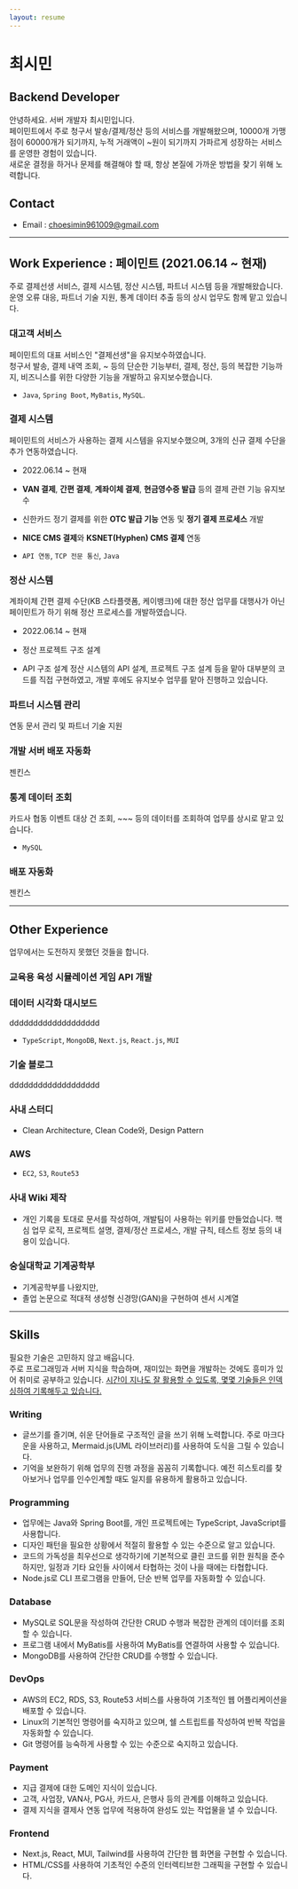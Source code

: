```yaml
---
layout: resume
---
```


<!-- https://hyunseob.github.io/resume/ -->

# 최시민

## Backend Developer

안녕하세요. 서버 개발자 최시민입니다.   
페이민트에서 주로 청구서 발송/결제/정산 등의 서비스를 개발해왔으며, 10000개 가맹점이 60000개가 되기까지, 누적 거래액이 ~원이 되기까지 가파르게 성장하는 서비스를 운영한 경험이 있습니다.   
새로운 결정을 하거나 문제를 해결해야 할 때, 항상 본질에 가까운 방법을 찾기 위해 노력합니다.


## Contact

- Email : <choesimin961009@gmail.com>


---


## Work Experience : 페이민트 (2021.06.14 ~ 현재)

주로 결제선생 서비스, 결제 시스템, 정산 시스템, 파트너 시스템 등을 개발해왔습니다.   
운영 오류 대응, 파트너 기술 지원, 통계 데이터 추출 등의 상시 업무도 함께 맡고 있습니다.


### 대고객 서비스

페이민트의 대표 서비스인 "결제선생"을 유지보수하였습니다.   
청구서 발송, 결제 내역 조회, ~ 등의 단순한 기능부터, 결제, 정산,  등의 복잡한 기능까지, 비즈니스를 위한 다양한 기능을 개발하고 유지보수했습니다.

- `Java`, `Spring Boot`, `MyBatis`, `MySQL`.


### 결제 시스템

페이민트의 서비스가 사용하는 결제 시스템을 유지보수했으며, 3개의 신규 결제 수단을 추가 연동하였습니다.

- 2022.06.14 ~ 현재

- **VAN 결제**, **간편 결제**, **계좌이체 결제**, **현금영수증 발급** 등의 결제 관련 기능 유지보수
- 신한카드 정기 결제를 위한 **OTC 발급 기능** 연동 및 **정기 결제 프로세스** 개발
- **NICE CMS 결제**와 **KSNET(Hyphen) CMS 결제** 연동

- `API 연동`, `TCP 전문 통신`, `Java`


### 정산 시스템

계좌이체 간편 결제 수단(KB 스타플랫폼, 케이뱅크)에 대한 정산 업무를 대행사가 아닌 페이민트가 하기 위해 정산 프로세스를 개발하였습니다.

- 2022.06.14 ~ 현재

- 정산 프로젝트 구조 설계
- API 구조 설계
정산 시스템의 API 설계, 프로젝트 구조 설계 등을 맡아 대부분의 코드를 직접 구현하였고, 개발 후에도 유지보수 업무를 맡아 진행하고 있습니다.


### 파트너 시스템 관리

연동 문서 관리 및 파트너 기술 지원


### 개발 서버 배포 자동화

젠킨스


### 통계 데이터 조회

카드사 협동 이벤트 대상 건 조회, ~~~ 등의 데이터를 조회하여 업무를 상시로 맡고 있습니다.

- `MySQL`


### 배포 자동화

젠킨스


---


## Other Experience

업무에서는 도전하지 못했던 것들을 합니다.


### 교육용 육성 시뮬레이션 게임 API 개발




### 데이터 시각화 대시보드

ddddddddddddddddddd

- `TypeScript`, `MongoDB`, `Next.js`, `React.js`, `MUI`


### 기술 블로그

ddddddddddddddddddd


### 사내 스터디

- Clean Architecture, Clean Code와, Design Pattern


### AWS

- `EC2`, `S3`, `Route53`


### 사내 Wiki 제작

- 개인 기록을 토대로 문서를 작성하여, 개발팀이 사용하는 위키를 만들었습니다. 핵심 업무 로직, 프로젝트 설명, 결제/정산 프로세스, 개발 규칙, 테스트 정보 등의 내용이 있습니다.


### 숭실대학교 기계공학부

- 기계공학부를 나왔지만, 
- 졸업 논문으로 적대적 생성형 신경망(GAN)을 구현하여 센서 시계열 




---



## Skills
  
필요한 기술은 고민하지 않고 배웁니다.   
주로 프로그래밍과 서버 지식을 학습하며, 재미있는 화면을 개발하는 것에도 흥미가 있어 취미로 공부하고 있습니다.
[시간이 지나도 잘 활용할 수 있도록, 몇몇 기술들은 인덱싱하여 기록해두고 있습니다.](/skills)
    

### Writing

- 글쓰기를 즐기며, 쉬운 단어들로 구조적인 글을 쓰기 위해 노력합니다. 주로 마크다운을 사용하고, Mermaid.js(UML 라이브러리)를 사용하여 도식을 그릴 수 있습니다.
- 기억을 보완하기 위해 업무의 진행 과정을 꼼꼼히 기록합니다. 예전 히스토리를 찾아보거나 업무를 인수인계할 때도 일지를 유용하게 활용하고 있습니다.


### Programming

- 업무에는 Java와 Spring Boot를, 개인 프로젝트에는 TypeScript, JavaScript를 사용합니다.
- 디자인 패턴을 필요한 상황에서 적절히 활용할 수 있는 수준으로 알고 있습니다.
- 코드의 가독성을 최우선으로 생각하기에 기본적으로 클린 코드를 위한 원칙을 준수하지만, 일정과 기타 요인들 사이에서 타협하는 것이 나을 때에는 타협합니다.
- Node.js로 CLI 프로그램을 만들어, 단순 반복 업무를 자동화할 수 있습니다.


### Database

- MySQL로 SQL문을 작성하여 간단한 CRUD 수행과 복잡한 관계의 데이터를 조회할 수 있습니다.
- 프로그램 내에서 MyBatis를 사용하여 MyBatis를 연결하여 사용할 수 있습니다.
- MongoDB를 사용하여 간단한 CRUD를 수행할 수 있습니다.


### DevOps

- AWS의 EC2, RDS, S3, Route53 서비스를 사용하여 기초적인 웹 어플리케이션을 배포할 수 있습니다.
- Linux의 기본적인 명령어를 숙지하고 있으며, 쉘 스트립트를 작성하여 반복 작업을 자동화할 수 있습니다.
- Git 명령어를 능숙하게 사용할 수 있는 수준으로 숙지하고 있습니다.


### Payment

- 지급 결제에 대한 도메인 지식이 있습니다.
- 고객, 사업장, VAN사, PG사, 카드사, 은행사 등의 관계를 이해하고 있습니다.
- 결제 지식을 결제사 연동 업무에 적용하여 완성도 있는 작업물을 낼 수 있습니다.


### Frontend

- Next.js, React, MUI, Tailwind를 사용하여 간단한 웹 화면을 구현할 수 있습니다.
- HTML/CSS를 사용하여 기초적인 수준의 인터렉티브한 그래픽을 구현할 수 있습니다.


<!-- <h2>To be...</h2>

클린 코드나 디자인 패턴과 달리, 알고리즘과 네트워크는 개발할 때는 잘 사용하지 않아 필요성을 느끼지 못하고 있었습니다.
하지만 대규모 시스템과 아키텍처 설계에 관심을 가지게 되었고, 공부를 시작해보니 두 분야에 대한 지식이 있어야 한다는 것을 알게 되었습니다.<br>
따라서 앞으로의 2년 동안의 학습 계획은 아래와 같습니다.

- 자료구조와 알고리즘
- 네트워크
- 대규모 시스템과 아키텍처 설계

차근차근 공부하며 꾸준히 성장하는 개발자가 되겠습니다.
-->
